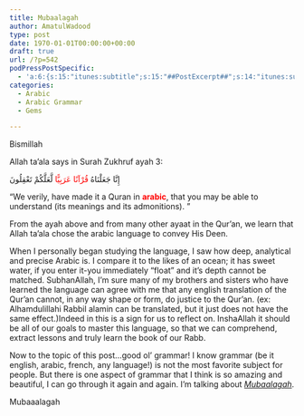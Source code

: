 ```yaml
---
title: Mubaalagah
author: AmatulWadood
type: post
date: 1970-01-01T00:00:00+00:00
draft: true
url: /?p=542
podPressPostSpecific:
  - 'a:6:{s:15:"itunes:subtitle";s:15:"##PostExcerpt##";s:14:"itunes:summary";s:15:"##PostExcerpt##";s:15:"itunes:keywords";s:17:"##WordPressCats##";s:13:"itunes:author";s:10:"##Global##";s:15:"itunes:explicit";s:7:"Default";s:12:"itunes:block";s:7:"Default";}'
categories:
  - Arabic
  - Arabic Grammar
  - Gems

---
```

Bismillah

Allah ta&#8217;ala says in Surah Zukhruf ayah 3:

إِنَّا جَعَلْنَاهُ <font color="#ff0000">قُرْآنًا عَرَبِيًّا</font> لَّعَلَّكُمْ تَعْقِلُونَ

&#8220;We verily, have made it a Quran in **<font color="#ff0000">arabic</font>**, that you may be able to understand (its meanings and its admonitions). &#8221;

From the ayah above and from many other ayaat in the Qur&#8217;an, we learn that Allah ta&#8217;ala chose the arabic language to convey His Deen.

When I personally began studying the language, I saw how deep, analytical and precise Arabic is. I compare it to the likes of an ocean; it has sweet water, if you enter it-you immediately &#8220;float&#8221; and it&#8217;s depth cannot be matched. SubhanAllah, I&#8217;m sure many of my brothers and sisters who have learned the language can agree with me that any english translation of the Qur&#8217;an cannot, in any way shape or form, do justice to the Qur&#8217;an. (ex: Alhamdulillahi Rabbil alamin can be translated, but it just does not have the same effect.)Indeed in this is a sign for us to reflect on. InshaAllah it should be all of our goals to master this language, so that we can comprehend, extract lessons and truly learn the book of our Rabb.

Now to the topic of this post&#8230;good ol&#8217; grammar! I know grammar (be it english, arabic, french, any language!) is not the most favorite subject for people. But there is one aspect of grammar that I think is so amazing and beautiful, I can go through it again and again. I&#8217;m talking about <u>_Mubaalagah_</u>.

Mubaaalagah